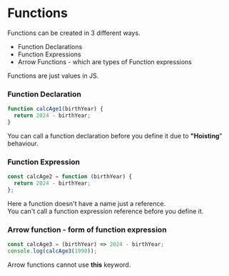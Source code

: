 # Functions
Functions can be created in 3 different ways.
- Function Declarations
- Function Expressions
- Arrow Functions - which are types of Function expressions  
  
Functions are just values in JS.

### Function Declaration
```javascript
function calcAge1(birthYear) {
  return 2024 - birthYear;
}
```
You can call a function declaration before you define it due to **"Hoisting**" behaviour.

### Function Expression
```javascript
const calcAge2 = function (birthYear) {
  return 2024 - birthYear;
};
```
Here a function doesn't have a name just a reference.  
You can't call a function expression reference before you define it.

### Arrow function - form of function expression
```javascript
const calcAge3 = (birthYear) => 2024 - birthYear;
console.log(calcAge3(1990));
```
Arrow functions cannot use **this** keyword.


